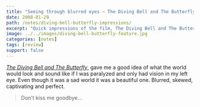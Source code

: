 ```yaml
---
title: "Seeing through blurred eyes — The Diving Bell and The Butterfly"
date: 2008-01-29
path: /notes/diving-bell-butterfly-impressions/
excerpt: "Quick impressions of the film, The Diving Bell and The Butterfly."
image: ../../images/diving-bell-butterfly-feature.jpg
categories: [notes]
tags: [review]
support: false
---
```


[*The Diving Bell and The Butterfly*](http://www.thedivingbellandthebutterfly-themovie.com/), gave me a good idea of what the world would look and sound like if I was paralyzed and only had vision in my left eye. Even though it was a sad world it was a beautiful one. Blurred, skewed, captivating and perfect.

> Don't kiss me goodbye...
